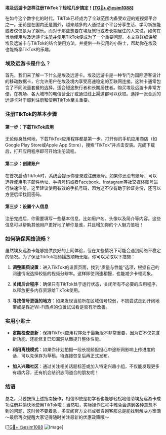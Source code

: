 **埃及远游卡怎样注册TikTok？轻松几步搞定！[[TG💪+ @esim1088](https://t.me/s/esim1088)]**

在如今这个数字化的时代，TikTok已经成为了全球范围内备受欢迎的短视频平台之一。无论是在国内还是国外，越来越多的人通过这个平台分享生活、学习新技能或者仅仅是为了娱乐。而对于那些想要在埃及旅行或者长期居住的人来说，如何在当地使用埃及远游卡注册并使用TikTok便成为了一个重要问题。本文将详细讲解埃及远游卡与TikTok的结合使用方法，并提供一些实用的小贴士，帮助你在埃及也能畅享TikTok的乐趣。

### 埃及远游卡是什么？

首先，我们来了解一下什么是埃及远游卡。埃及远游卡是一种专门为国际游客设计的移动数据卡，它允许用户在埃及境内享受高速稳定的互联网连接。这种卡通常包含了不同流量套餐的选择，适合短途旅行者和长期居住者。购买埃及远游卡非常方便，在机场、各大城市的电信营业厅或通过线上渠道都可以获取。选择一张合适的远游卡对于顺利注册和使用TikTok至关重要。

### 注册TikTok的基本步骤

#### 第一步：下载TikTok应用
无论你身处何地，下载TikTok应用程序都是第一步。打开你的手机应用商店（如Google Play Store或Apple App Store），搜索“TikTok”并点击安装。完成下载后，打开应用程序即可开始注册流程。

#### 第二步：创建账户
在首次启动TikTok时，系统会提示你登录或注册账号。如果你还没有账号，可以选择使用电子邮件地址、手机号码或者Facebook、Instagram等社交媒体账号进行快速注册。这里建议使用有效的手机号码，因为这不仅有助于验证身份，还可以方便后续找回密码。

#### 第三步：设置个人信息
注册完成后，你需要填写一些基本信息，比如用户名、头像以及简介等内容。这些信息可以帮助其他用户更好地了解你是谁，并且增加你的个人魅力值哦！

### 如何确保网络流畅？

虽然埃及远游卡能够提供良好的上网体验，但在某些情况下可能会遇到网络不稳定的情况。为了保证TikTok视频播放顺畅无阻，你可以采取以下措施：

1. **调整画质设置**：进入TikTok的设置页面，找到“质量与性能”选项，根据自己的网速情况选择较低的视频分辨率。这样即使网速稍慢，也能减少卡顿现象。
   
2. **关闭后台程序**：确保只有TikTok处于运行状态，关闭所有不必要的应用程序，以释放更多内存资源给TikTok使用。

3. **寻找信号更强的地方**：如果发现当前所在区域信号较弱，不妨尝试走到开阔地带或是靠近Wi-Fi热点的位置试试看是否有所改善。

### 实用小贴士

- **定期检查更新**：保持TikTok应用程序处于最新版本非常重要，因为它不仅包含新功能，还能修复已知漏洞从而提升整体性能。
  
- **利用离线模式**：如果你计划拍摄一段长视频但担心中途断网影响上传进度的话，可以先保存为草稿，待连接恢复后再正式发布。

- **加入兴趣社区**：通过关注相关话题标签或加入特定兴趣小组，不仅能发现更多有趣内容，还有机会结识志同道合的朋友呢！

### 结语

总之，只要按照上述指南操作，相信即使是初学者也能够轻松地借助埃及远游卡成功注册并愉快地使用TikTok啦！当然啦，实际操作过程中难免会遇到各种意想不到的问题，这时候不要着急，多查阅官方文档或者咨询客服总是能找到解决方案滴～最后再次提醒大家记得随时关注最新的优惠政策哦～

[[TG💪+ @esim1088](https://t.me/s/esim1088) ![Image](https://i.postimg.cc/4NQfJmqS/Snipaste-2025-05-13-00-14-12.png)]